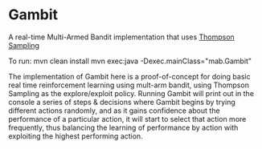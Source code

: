 # Gambit
A real-time Multi-Armed Bandit implementation that uses [Thompson Sampling](https://en.wikipedia.org/wiki/Thompson_sampling)

To run:
mvn clean install
mvn exec:java -Dexec.mainClass="mab.Gambit"

The implementation of Gambit here is a proof-of-concept for doing basic real time reinforcement learning using mult-arm bandit, using Thompson Sampling as the explore/exploit policy.
Running Gambit will print out in the console a series of steps & decisions where Gambit begins by trying different actions randomly, and as it gains confidence about the performance of a particular action, it will start to select that action more frequently, thus balancing the learning of performance by action with exploiting the highest performing action.

